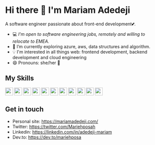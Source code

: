 <p align="center">
    <h1> Hi there 👋 I'm Mariam Adedeji </h1>
</p>
A software engineer passionate about front-end development💕.

-  :computer: *I'm open to software engineering jobs, remotely and willing to relocate to EMEA.*
- 🌱 I’m currently exploring azure, aws, data structures and algorithm.
- :bulb: I'm interested in all things web: frontend development, backend development and cloud engineering
- 😄 Pronouns: she/her :girl:

## My Skills
<code><img height="25" src="https://user-images.githubusercontent.com/33374159/90877362-d5863580-e39b-11ea-8a0f-046a2a1a06fa.png"></code>
<code><img height="25" src="https://user-images.githubusercontent.com/33374159/90876757-fbf7a100-e39a-11ea-9b7f-c51ef1e18a70.png"></code>
<code><img height="25" src="https://user-images.githubusercontent.com/33374159/90877446-fb133f00-e39b-11ea-94ae-828c3a4eb372.png"></code>
<code><img height="25" src="https://user-images.githubusercontent.com/33374159/90877523-1aaa6780-e39c-11ea-88b1-2a0046f8d735.png"></code>
<code><img height="25" src="https://user-images.githubusercontent.com/33374159/90877572-301f9180-e39c-11ea-8bfb-271c23312166.png"></code>
<code><img height="25" src="https://user-images.githubusercontent.com/33374159/90877656-56ddc800-e39c-11ea-87fe-4e0147287bb0.png"></code>
<code><img height="25" src="https://user-images.githubusercontent.com/33374159/90876757-fbf7a100-e39a-11ea-9b7f-c51ef1e18a70.png"></code>
<code><img height="25" src="https://user-images.githubusercontent.com/33374159/90877739-783eb400-e39c-11ea-91df-07ed45d7399e.png"></code>
<code><img height="25" src="https://user-images.githubusercontent.com/33374159/90877804-94425580-e39c-11ea-827b-bb7938804416.png"></code>
<code><img height="25" src="https://user-images.githubusercontent.com/33374159/90877898-b89e3200-e39c-11ea-87c8-0953d008e43e.png"></code>
<code><img height="25" src="https://user-images.githubusercontent.com/33374159/90877991-db304b00-e39c-11ea-8c30-21e4f92a78a5.png"></code>

## Get in touch
- Personal site: https://mariamadedeji.com/
- Twitter: https://twitter.com/Mariehposah
- Linkedin: https://linkedin.com/in/adedeji-mariam
- Dev.to: https://dev.to/mariehposa
